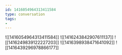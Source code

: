 ```yaml
---
id: 1416054964313411584
type: conversation
tags:
- 
---
```

![[1416054964313411584]]
![[1416243842907611137]]
![[1416249839122227203]]
![[1416398938471641092]]
![[1416439296978866177]]

